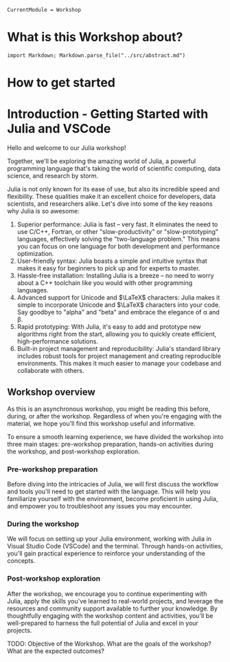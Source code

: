```@meta
CurrentModule = Workshop
```

# What is this Workshop about?

```@eval
import Markdown; Markdown.parse_file("../src/abstract.md")
```

# How to get started

# Introduction - Getting Started with Julia and VSCode

Hello and welcome to our Julia workshop!

Together, we'll be exploring the amazing world of Julia, a powerful programming language that's taking the world of scientific computing, data science, and research by storm.

Julia is not only known for its ease of use, but also its incredible speed and flexibility. These qualities make it an excellent choice for developers, data scientists, and researchers alike. Let's dive into some of the key reasons why Julia is so awesome:

1. Superior performance: Julia is fast – very fast. It eliminates the need to use C/C++, Fortran, or other "slow-productivity" or "slow-prototyping" languages, effectively solving the "two-language problem." This means you can focus on one language for both development and performance optimization.
2. User-friendly syntax: Julia boasts a simple and intuitive syntax that makes it easy for beginners to pick up and for experts to master.
3. Hassle-free installation: Installing Julia is a breeze – no need to worry about a C++ toolchain like you would with other programming languages.
4. Advanced support for Unicode and $\LaTeX$ characters: Julia makes it simple to incorporate Unicode and $\LaTeX$ characters into your code. Say goodbye to "alpha" and "beta" and embrace the elegance of α and β.
5. Rapid prototyping: With Julia, it's easy to add and prototype new algorithms right from the start, allowing you to quickly create efficient, high-performance solutions.
6. Built-in project management and reproducibility: Julia's standard library includes robust tools for project management and creating reproducible environments. This makes it much easier to manage your codebase and collaborate with others.

## Workshop overview

As this is an asynchronous workshop, you might be reading this before, during, or after the workshop. Regardless of when you're engaging with the material, we hope you'll find this workshop useful and informative.

To ensure a smooth learning experience, we have divided the workshop into three main stages: pre-workshop preparation, hands-on activities during the workshop, and post-workshop exploration.

### Pre-workshop preparation

Before diving into the intricacies of Julia, we will first discuss the workflow and tools you'll need to get started with the language.
This will help you familiarize yourself with the environment, become proficient in using Julia, and empower you to troubleshoot any issues you may encounter.

### During the workshop

We will focus on setting up your Julia environment, working with Julia in Visual Studio Code (VSCode) and the terminal.
Through hands-on activities, you'll gain practical experience to reinforce your understanding of the concepts.

### Post-workshop exploration

After the workshop, we encourage you to continue experimenting with Julia, apply the skills you've learned to real-world projects, and leverage the resources and community support available to further your knowledge.
By thoughtfully engaging with the workshop content and activities, you'll be well-prepared to harness the full potential of Julia and excel in your projects.

TODO: Objective of the Workshop. What are the goals of the workshop? What are the expected outcomes?